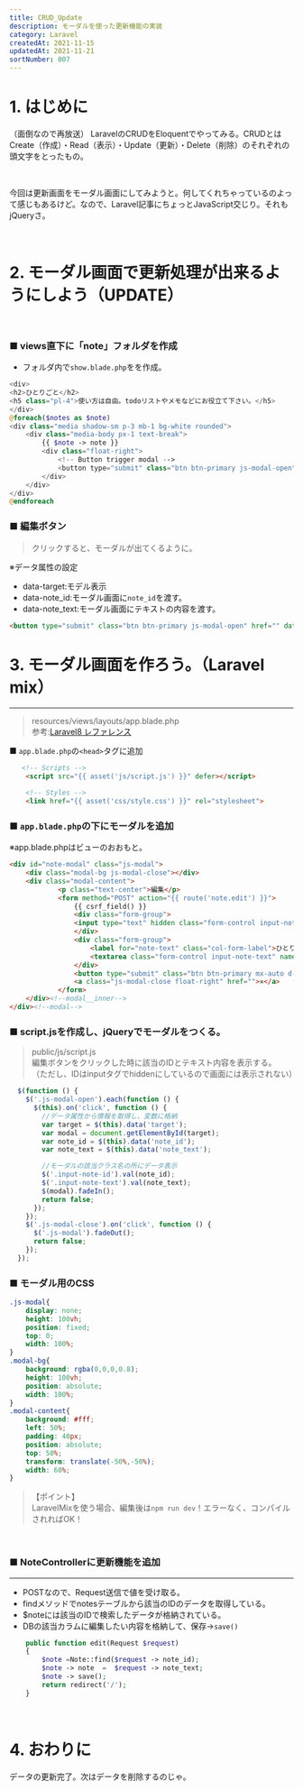 ```yaml
---
title: CRUD_Update
description: モーダルを使った更新機能の実装
category: Laravel
createdAt: 2021-11-15
updatedAt: 2021-11-21
sortNumber: 007
---
```


# 1. はじめに
（面倒なので再放送）
LaravelのCRUDをEloquentでやってみる。CRUDとはCreate（作成）・Read（表示）・Update（更新）・Delete（削除）のそれぞれの頭文字をとったもの。

<br>

今回は更新画面をモーダル画面にしてみようと。何してくれちゃっているのよって感じもあるけど。なので、Laravel記事にちょっとJavaScript交じり。それもjQueryさ。

<br>

# 2. モーダル画面で更新処理が出来るようにしよう（UPDATE）


<br>

### ■ views直下に「note」フォルダを作成
- フォルダ内で`show.blade.php`をを作成。
```php
<div>
<h2>ひとりごと</h2>
<h5 class="pl-4">使い方は自由。todoリストやメモなどにお役立て下さい。</h5>
</div>
@foreach($notes as $note)
<div class="media shadow-sm p-3 mb-1 bg-white rounded">
    <div class="media-body px-1 text-break">
        {{ $note -> note }}
        <div class="float-right">
            <!-- Button trigger modal -->
            <button type="submit" class="btn btn-primary js-modal-open" href="" data-target="note-modal" data-note_id="{{$note->id}}" data-note_text="{{ $note-> note }}"><i class="fas fa-pen"></i></button>
        </div>
    </div>
</div>
@endforeach

```

### ■ 編集ボタン
> クリックすると、モーダルが出てくるように。

※データ属性の設定
- data-target:モデル表示
- data-note_id:モーダル画面に`note_id`を渡す。
- data-note_text:モーダル画面にテキストの内容を渡す。

```html
<button type="submit" class="btn btn-primary js-modal-open" href="" data-target="note-modal" data-note_id="{{$note->id}}" data-note_text="{{ $note-> note }}">編集</button>
```

# 3.  モーダル画面を作ろう。（Laravel mix）

---

> resources/views/layouts/app.blade.php<br>
参考:[Laravel8 レファレンス](https://readouble.com/laravel/8.x/ja/mix.html)

■ `app.blade.php`の`<head>`タグに追加
```html
   <!-- Scripts -->
    <script src="{{ asset('js/script.js') }}" defer></script>

    <!-- Styles -->
    <link href="{{ asset('css/style.css') }}" rel="stylesheet">
```

### ■ `app.blade.php`の下にモーダルを追加
※app.blade.phpはビューのおおもと。

```html
<div id="note-modal" class="js-modal">
    <div class="modal-bg js-modal-close"></div>
    <div class="modal-content">
            <p class="text-center">編集</p>
            <form method="POST" action="{{ route('note.edit') }}">
                {{ csrf_field() }}
                <div class="form-group">
                <input type="text" hidden class="form-control input-note-id" name ="note_id">
                </div>
                <div class="form-group">
                    <label for="note-text" class="col-form-label">ひとりごと:</label>
                    <textarea class="form-control input-note-text" name="note_text" maxlength="200" required></textarea>
                </div>
                <button type="submit" class="btn btn-primary mx-auto d-block">更新</button>
                <a class="js-modal-close float-right" href="">✕</a>
            </form>
    </div><!--modal__inner-->
</div><!--modal-->
```

### ■ script.jsを作成し、jQueryでモーダルをつくる。
> public/js/script.js <br>
> 編集ボタンをクリックした時に該当のIDとテキスト内容を表示する。
>（ただし、IDはinputタグでhiddenにしているので画面には表示されない）

```js
  $(function () {
    $('.js-modal-open').each(function () {
      $(this).on('click', function () {
        //データ属性から情報を取得し、変数に格納
        var target = $(this).data('target');
        var modal = document.getElementById(target);
        var note_id = $(this).data('note_id');
        var note_text = $(this).data('note_text');

        //モーダルの該当クラス名の所にデータ表示
        $('.input-note-id').val(note_id);
        $('.input-note-text').val(note_text);
        $(modal).fadeIn();
        return false;
      });
    });
    $('.js-modal-close').on('click', function () {
      $('.js-modal').fadeOut();
      return false;
    });
  });
```

### ■ モーダル用のCSS
```css
.js-modal{
    display: none;
    height: 100vh;
    position: fixed;
    top: 0;
    width: 100%;
}
.modal-bg{
    background: rgba(0,0,0,0.8);
    height: 100vh;
    position: absolute;
    width: 100%;
}
.modal-content{
    background: #fff;
    left: 50%;
    padding: 40px;
    position: absolute;
    top: 50%;
    transform: translate(-50%,-50%);
    width: 60%;
}
```

> 【ポイント】<br>LaravelMixを使う場合、編集後は`npm run dev`！エラーなく、コンパイルされればOK！

<br>

### ■ NoteControllerに更新機能を追加

---

- POSTなので、Request送信で値を受け取る。
- findメソッドでnotesテーブルから該当のIDのデータを取得している。
- $noteには該当のIDで検索したデータが格納されている。
- DBの該当カラムに編集したい内容を格納して、保存→`save()`

```php
    public function edit(Request $request)
    {
        $note =Note::find($request -> note_id);
        $note -> note  =  $request -> note_text;
        $note -> save();
        return redirect('/');
    }
```
<br>

# 4. おわりに
データの更新完了。次はデータを削除するのじゃ。
